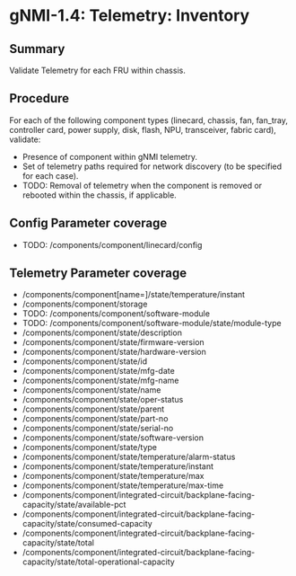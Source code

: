 # gNMI-1.4: Telemetry: Inventory

## Summary

Validate Telemetry for each FRU within chassis.

## Procedure

For each of the following component types (linecard, chassis, fan, fan_tray, controller
card, power supply, disk, flash, NPU, transceiver, fabric card), validate:

*   Presence of component within gNMI telemetry.
*   Set of telemetry paths required for network discovery (to be specified for
    each case).
*   TODO: Removal of telemetry when the component is removed or rebooted within
    the chassis, if applicable.

## Config Parameter coverage

*   TODO: /components/component/linecard/config

## Telemetry Parameter coverage

*   /components/component[name=<heatsink-temperature-sensor>]/state/temperature/instant
*   /components/component/storage
*   TODO: /components/component/software-module
*   TODO: /components/component/software-module/state/module-type
*   /components/component/state/description
*   /components/component/state/firmware-version
*   /components/component/state/hardware-version
*   /components/component/state/id
*   /components/component/state/mfg-date
*   /components/component/state/mfg-name
*   /components/component/state/name
*   /components/component/state/oper-status
*   /components/component/state/parent
*   /components/component/state/part-no
*   /components/component/state/serial-no
*   /components/component/state/software-version
*   /components/component/state/type
*   /components/component/state/temperature/alarm-status
*   /components/component/state/temperature/instant
*   /components/component/state/temperature/max
*   /components/component/state/temperature/max-time
*   /components/component/integrated-circuit/backplane-facing-capacity/state/available-pct
*   /components/component/integrated-circuit/backplane-facing-capacity/state/consumed-capacity
*   /components/component/integrated-circuit/backplane-facing-capacity/state/total
*   /components/component/integrated-circuit/backplane-facing-capacity/state/total-operational-capacity
